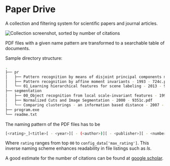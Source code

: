 Paper Drive
===========

A collection and filtering system for scientific papers and journal articles.

![Collection screenshot, sorted by number of citations](https://cloud.githubusercontent.com/assets/8630763/6443884/720ad0c0-c0fa-11e4-8816-17f1e29c5f7d.png)

PDF files with a given name pattern are transformed to a searchable table of documents.<br/>

Sample directory structure:
```bash
.
├── pr
│   ├── Pattern recognition by means of disjoint principal components models - 1976 - 909c.pdf
│   ├── Pattern recognition by affine moment invariants - 1993 - 724c.pdf
│   └── 01_Learning hierarchical features for scene labeling - 2013 - 91c.pdf
├── segmentation
│   ├── 00_Object recognition from local scale-invariant features - 1999 - IEEE - 8369c.pdf
│   ├── Normalized Cuts and Image Segmentation - 2000 - 9351c.pdf
│   └── Comparing clusterings - an information based distance - 2007 - 510c.pdf
├── program.exe
└── readme.txt
```

The naming pattern of the PDF files has to be
```bash
[<rating>_]<title>[ - <year>][ - (<author>)][ - <publisher>][ - <number_of_citations>c].pdf
```
Where `rating` ranges from top `00` to `config_data['max_rating']`. This inverse naming scheme enhances readability in file listings such as *ls*.

A good estimate for the number of citations can be found at [google scholar](http://scholar.google.com/).
